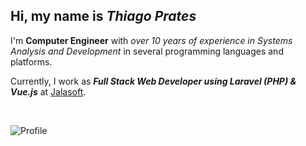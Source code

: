 ## Hi, my name is *Thiago Prates*

I'm **Computer Engineer** with _over 10 years of experience in Systems Analysis and Development_ in several programming languages and platforms. 

Currently, I work as _**Full Stack Web Developer using Laravel (PHP) & Vue.js**_ at [Jalasoft](https://jalasoft.com/).

<br />

![Profile](https://github-readme-stats.vercel.app/api?username=tsprates&show_icons=true&theme=graywhite&include_all_commits=true&count_private=true)

